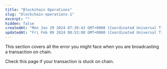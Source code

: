 ```yaml
---
title: "Blockchain Operations"
slug: "blockchain-operations-1"
excerpt: ""
hidden: false
createdAt: "Mon Jan 29 2024 07:39:43 GMT+0000 (Coordinated Universal Time)"
updatedAt: "Fri Feb 09 2024 08:53:08 GMT+0000 (Coordinated Universal Time)"
---
```

This section covers all the error you might face when you are broadcasting a transaction on chain.

Check this page if your transaction is stuck on chain.
